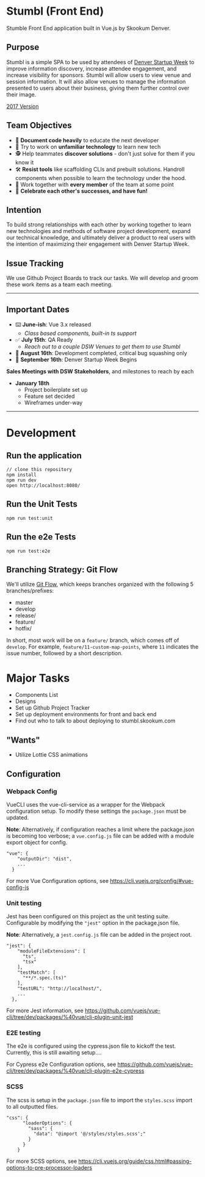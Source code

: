 # Stumbl (Front End)

Stumble Front End application built in Vue.js by Skookum Denver.

## Purpose

Stumbl is a simple SPA to be used by attendees of [Denver Startup Week](https://www.denverstartupweek.org/) to improve information discovery, increase attendee engagement, and increase visibility for sponsors.  Stumbl will allow users to view venue and session information.  It will also allow venues to manage the information presented to users about their business, giving them further control over their image.

[2017 Version](https://stmbl.herokuapp.com)

## Team Objectives

* 📝 **Document code heavily** to educate the next developer
* 🤔 Try to work on **unfamiliar technology** to learn new tech
* 🕵️‍ Help teammates **discover solutions** - don't just solve for them if you know it
* 🛠 **Resist tools** like scaffolding CLIs and prebuilt solutions.  Handroll components when possible to learn the technology under the hood.
* 👯‍ Work together with **every member** of the team at some point
* 🎉 **Celebrate each other's successes, and have fun!**

## Intention

To build strong relationships with each other by working together to learn new technologies and methods of software project development, expand our technical knowledge, and ultimately deliver a product to real users with the intention of maximizing their engagement with Denver Startup Week.

## Issue Tracking

We use Github Project Boards to track our tasks.  We will develop and groom these work items as a team each meeting.

-----

## Important Dates

* ⌨️ **June-ish**: Vue 3.x released
  * *Class based components, built-in ts support*
* ✅ **July 15th**: QA Ready
  * *Reach out to a couple DSW Venues to get them to use Stumbl*
* 🚀 **August 16th**: Development completed, critical bug squashing only
* 🎉 **September 16th**: Denver Startup Week Begins

**Sales Meetings with DSW Stakeholders**, and milestones to reach by each

* **January 18th**
  * Project boilerplate set up
  * Feature set decided
  * Wireframes under-way

----- 

# Development

## Run the application

```
// clone this repository
npm install
npm run dev
open http://localhost:8080/
```

## Run the Unit Tests

```
npm run test:unit
```

## Run the e2e Tests

```
npm run test:e2e
```

## Branching Strategy: Git Flow

We'll utilize [Git Flow](https://danielkummer.github.io/git-flow-cheatsheet/), which keeps branches organized with the following 5 branches/prefixes:

* master
* develop
* release/
* feature/
* hotfix/

In short, most work will be on a `feature/` branch, which comes off of `develop`.  For example, `feature/11-custom-map-points`, where `11` indicates the issue number, followed by a short description.

# Major Tasks

* Components List
* Designs
* Set up Github Project Tracker
* Set up deployment environments for front and back end
* Find out who to talk to about deploying to stumbl.skookum.com

## "Wants"

* Utilize Lottie CSS animations



## Configuration

### Webpack Config
VueCLI uses the vue-cli-service as a wrapper for the Webpack configuration setup.  To modify these settings 
the `package.json` must be updated.  

__Note__: Alternatively, if configuration reaches a limit where the package.json
is becoming too verbose; a `vue.config.js` file can be added with a module export object for config.

```
"vue": {
    "outputDir": "dist",
    ...
  }

```
For more Vue Configuration options, see https://cli.vuejs.org/config/#vue-config-js

### Unit testing
Jest has been configured on this project as the unit testing suite.  Configurable by
modifying the `"jest"` option in the package.json file.

__Note__: Alternatively, a `jest.config.js` file can be added in the project root.

```
"jest": {
    "moduleFileExtensions": [
      "ts",
      "tsx"
    ],
    "testMatch": [
      "**/*.spec.(ts)"
    ],
    "testURL": "http://localhost/",
    ...
  },
```
For more Jest information, see https://github.com/vuejs/vue-cli/tree/dev/packages/%40vue/cli-plugin-unit-jest

### E2E testing
The e2e is configured using the cypress.json file to kickoff the test.  Currently, this is still awaiting 
setup....

For Cypress e2e Configuration options, see https://github.com/vuejs/vue-cli/tree/dev/packages/%40vue/cli-plugin-e2e-cypress

### SCSS
The scss is setup in the `package.json` file to import the `styles.scss` import to all outputted files.
```
"css": {
      "loaderOptions": {
        "sass": {
          "data": "@import '@/styles/styles.scss';"
        }
      }
    }
```
For more SCSS options, see https://cli.vuejs.org/guide/css.html#passing-options-to-pre-processor-loaders
